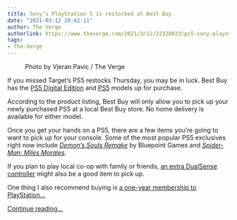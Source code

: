 ```yaml
---
title: Sony’s PlayStation 5 is restocked at Best Buy
date: "2021-03-12 20:42:11"
author: The Verge
authorlink: https://www.theverge.com/2021/3/12/22328023/ps5-sony-playstation-5-best-buy-restock
tags:
- The-Verge
---
```

<figure>
      <img alt="" src="https://cdn.vox-cdn.com/thumbor/RSnjJZxFfPXIwiMIsDuSRqZe4nI=/0x0:2040x1360/1310x873/cdn.vox-cdn.com/uploads/chorus_image/image/68957792/vpavic_4278_20201030_0073.0.jpg" />
        <figcaption>Photo by Vjeran Pavic / The Verge</figcaption>
    </figure>

  <p id="lYCYSU">If you missed Target’s PS5 restocks Thursday, you may be in luck. Best Buy has the <a href="https://shop-links.co/1734053780700716864#donotlink" rel="sponsored nofollow noopener" target="_blank">PS5 Digital Edition</a> and <a href="https://shop-links.co/1734053639217049019#donotlink" rel="sponsored nofollow noopener" target="_blank">PS5</a> models up for purchase. </p>
<p id="fJwFGh">According to the product listing, Best Buy will only allow you to pick up your newly purchased PS5 at a local Best Buy store. No home delivery is available for either model. </p>
<div id="YgwrHO"><div data-anthem-component="productcard:10226833"></div></div>
<p id="7Rd70W">Once you get your hands on a PS5, there are a few items you’re going to want to pick up for your console. Some of the most popular PS5 exclusives right now include <a href="https://www.amazon.com/Demons-Souls-PlayStation-5/dp/B08FC5TTBF?tag=theverge02-20" rel="sponsored nofollow noopener" target="_blank"><em>Demon’s Souls Remake</em></a> by Bluepoint Games and <a href="https://www.amazon.com/Marvels-Spider-Man-Miles-Morales-Launch-PlayStation/dp/B08FC66ZV4?tag=theverge02-20" rel="sponsored nofollow noopener" target="_blank"><em>Spider-Man: Miles Morales</em></a>. </p>
<div id="9Z9TQT"><div data-anthem-component="productcard:9568461"></div></div>
<p id="Yh2iyW">If you plan to play local co-op with family or friends, <a href="https://shop-links.co/1723570939328512577" rel="sponsored nofollow noopener" target="_blank">an extra DualSense controller</a> might also be a good item to pick up. </p>
<p id="QXm507">One thing I also recommend buying is <a href="https://www.awin1.com/cread.php?awinmid=20387&amp;awinaffid=173843&amp;clickref=VergePlayStationDeal020121&amp;ued=https%3A%2F%2Fwww.eneba.com%2Fus%2Fpsn-playstation-network-card-psn-365-days-usa-psn-key-united-states" rel="sponsored nofollow noopener" target="_blank">a one-year membership to PlayStation...</a></p>
  <p>
    <a href="https://www.theverge.com/2021/3/12/22328023/ps5-sony-playstation-5-best-buy-restock">Continue reading&hellip;</a>
  </p>
